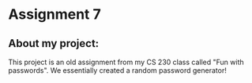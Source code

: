 # Assignment 7

## About my project:

This project is an old assignment from my CS 230 class called "Fun with passwords". We essentially created a random password generator!